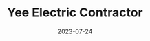 ---
title: Yee Electric Contractor
date: 2023-07-24
key: 'yee-electric'
technologies:
  - Custom design
  - Wordpress
  - Elementor
  - Vanilla CSS
clientURL: https://www.yeeelectriccontractor.com
image: './src/assets/images/projects/yee-electric.png'
alt: 'Screenshot of the website yeeelectriccontractor.com'
lead: 'Yee Electrical Contractors is a company that provides residential, commercial, and industrial electrical services.'
---